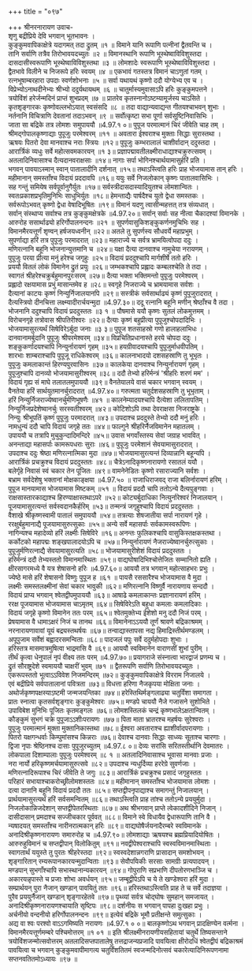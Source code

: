 +++
title = "०९७"

+++
श्रीनरनारायण उवाच-  
शृणु बद्रीप्रिये देवि भगवान् भूतभावनः ।  
कुङ्कुमवापिकाक्षेत्रे यदागमत् तदा द्रुतम् ॥१ ॥
विमाने यानि रूपाणि पत्नीनां द्वैतवन्ति च ।  
तानि सर्वाणि तत्रैव तिरोभावयदच्युतः ॥२ ॥
विमानस्थानि रूपाणि भूस्थेष्वाविविशुस्तदा ।  
दासदासीस्वरूपाणि भूस्थेष्वाविविशुस्तथा ॥३ ॥
लोमशादेः स्वरूपाणि भूस्थेष्वाविविशुस्तदा ।  
द्वैतभावे विलीने च निजरूपे हरिः स्वयम् ॥४ ॥
एकभावं गतस्तत्र विमानं चाऽणुतां गतम् ।  
रत्नभूषाम्बरहारा उपदाः स्वर्णशोभनाः ॥५ ॥
सर्वा यथायथं कृष्णो ददौ योग्येभ्य एव च ।  
विप्रेभ्योऽनाथदीनेभ्यः श्रीभ्यो ददुर्यथायथम् ॥६ ॥
चातुर्मास्यमुवासाऽपि हरिः कुङ्कुमपत्तने ।  
त्रयोविंशं हरेर्जन्मदिनं प्राप्तं शुभप्रदम् ॥७ ॥
प्रातरेव कृतस्नानोऽष्टम्यामूर्जस्य चाऽसिते ।  
कृतशृङ्गारकः कृष्णोवल्लभोऽयात् स्वसंसदि ॥८ ॥
तदा वाद्यान्यवाद्यन्त गीतयश्चाभवन् शुभाः ।  
नर्तनानि विचित्राणि देवतानां तदाऽभवन् ॥९ ॥
सर्वोत्कृष्टा सभा पूर्णा सर्वसूष्टिनिवासिभिः ।  
जाता सा बद्रिके तत्र लोमशः समुपाययौ ॥4.97.१ ०॥
पुपूज परमात्मानं चिरं जीवेति चाह तम् ।  
श्रीमद्गोपालकृष्णाद्याः पुपूजुः परमेश्वरम् ॥११ ॥
अवतारा ईश्वराश्च मुक्ताः सिद्धाः सुरास्तथा ।  
ऋषयः पितरो देवा मानवाश्च नराः स्त्रियः ॥१२॥
पुपूजुः कम्भरालालं चाशीर्वादान् ददुस्तदा ।  
आरार्त्रिकं व्यधुः सर्वे महोत्सवमकारयन् ॥१ ३॥
प्रज्ञापद्मावतीलक्ष्मीराधाद्याश्चक्रुरुत्सवम् ।  
अतलादिनिवासाश्च दैत्यदानवराक्षसाः ॥१४॥
नागाः सर्पा भोगिनश्चार्थयामासुर्हरिं प्रति ।  
भगवन् पावयाऽस्मान् स्वान् पातालादीनि दर्शनात् ॥१५॥
तथाऽस्त्विति हरिः प्राह भोजयामास तान् हरिः ।  
महीमानान् समस्ताँश्च विदायं प्रददावपि ॥१६॥
ययुः सर्वे निजलोकान् कृष्णः पातालवासिभिः ।  
सह गन्तुं समियेष सर्वपूर्वानुगैर्युतः ॥१७॥
सर्वस्त्रीदासदास्यादियुतश्च लोमशान्वितः ।  
स्वतःप्रकाशप्रभृतिमुनिभिः साधुभिर्युतः ॥१८॥
हेमन्ताद्यैः पार्षदैश्च युतो द्वेधा समस्तकः ।  
सर्वरूपोऽभवत् कृष्णो द्वेधा वेषादिभूषितः ॥१९॥
विमानं यदणु त्वासीन्महत्तत् तत्र संव्यधात् ।  
सर्वान् संस्थाप्य सर्वाश्च तत्र कुङ्कुमक्षेत्रके ॥4.97.२०॥
सर्वान् सर्वाः सह नीत्वा चैकादश्यां विमानके ।  
आरुरोह ससार्थाढ्यो हरिर्गोपालनन्दनः ॥२१ ॥
सुपर्णवासुकिशङ्कुकर्णनमुचिभिः सह ।  
विमानमैरयत्तूर्णं शृण्वन् हर्षजयध्वनीन् ॥२२॥
अतले तु सुपर्णस्य सौधवर्ये महाप्रभुम् ।  
सुपर्णाद्या हरिं तत्र पुपूजुः परमादरात् ॥२३॥
महाराज्ये च सर्वत्र भ्रामयित्वोपदा ददुः ।  
मणिरत्नानि बहूनि भोजनान्युत्तमानि च ॥२४॥
यक्षा दैत्या दानवाश्च नामुचेया नरायणम् ।  
पुपूजुः परया प्रीत्या मनुं हरेश्च जगृहुः ॥२५॥
विदायं प्रददुश्चापि मार्गशीर्षे ततो हरिः ।  
प्रययौ वितलं लोकं विमानेन द्रुतं प्रयुः ॥२६॥
जम्भकश्चापि प्रह्लादः कम्बलश्चेति ते तदा ।  
स्वागतं श्रीहरेश्चक्रुर्बहुमानपुरःसरम् ॥२७॥
दैत्या भक्ता भक्तिमन्तो पुपूजुः परमेश्वरम् ।  
प्रह्लादो रक्षयामास प्रभुं मासान्तमेव ह ॥२८॥
स्वगृहे निजराज्ये च भ्रामयामास सर्वशः ।  
दैत्यानां काटयः कृष्णं निन्युर्निजालयानपि ॥२९॥
सस्त्रीकं सर्वसार्थाढ्यं कृष्णं पुपूजुरादरात् ।  
दैत्यस्त्रियो दीनचित्ता लक्ष्म्यादीरार्चयन्मुदा ॥4.97.३०॥
ददू रत्नानि बहूनि मणीन् श्रेष्ठाँश्च वै तदा ।  
भोजनानि ददुश्चापि विदायं प्रददुस्ततः ॥३ १ ॥
पौषमासे ययौ कृष्णः सुतलं लोकमुत्तमम् ।  
विरोचनगृहे तत्रोवास श्रीपतिरीश्वरः ॥२२॥
दैत्याः कृष्णं बहुप्रीत्या पुपूजुश्चोपदादिभिः ।  
भोजयामासुरत्यर्थं सिषेविरेऽर्बुदा जनाः ॥३ ३॥
पुपूज शतसाहस्रो गणो हालाहलाभिधः ।  
दानवानामर्बुदानि पुपूजुः श्रीपरमेश्वरम् ॥३४॥
विप्रचितिप्रधानास्ते हरये चोपदा ददुः ।  
शङ्कुकर्णादयश्चापि निन्युर्नारायणं गृहम् ॥३५॥
हयग्रीवादयश्चापि पुपूजुर्माधवीपतिम् ।  
शारभाः शाम्बराश्चापि पुपूजू राधिकेश्वरम् ॥३६॥
कालनाभादयो दशसहस्राणि तु भूभृतः ।  
पुपूजुः कमलाकान्तं हिरण्यपुरवासिनः ॥३७॥
कालकेया दानवाश्च निन्युर्नारायणं गृहम् ।  
पुपूजुश्चापि दानव्यो भोजयामासुरीश्वरम् ॥३८॥
ददौ तेभ्यो हरिर्मन्त्रं 'श्रीहरिः शरणं मम' ।  
विदायं गृह्य सं माघे तलातलमुपाययौ ॥३९॥
वैनतेयालये वासं चकार भगवान् स्वयम् ।  
वैनतेया हरिं सार्थयुतमानर्चुरादरात् ॥4.97.४०॥
गरुत्मता चतुर्दशसहस्राणि तु भूभृताम् ।  
हरिं निन्युर्निजराज्येष्वानर्चुर्मणिभूषणैः ॥४१ ॥
कालनेम्यादयश्चापि दैत्येशा ललितापतिम् ।  
निन्युर्निजप्रदेशेष्वानर्चुः सरस्वतीश्वरम् ॥४२॥
कोटिशोऽपि तथा देवराक्षसा निजराष्ट्रके ।  
निन्युः श्रीभूपतिं कृष्णं पुपूजुः परमादरात् ॥४३॥
उपदाश्च प्रददुस्ते तेभ्यो ददौ मनुं हरिः ।  
नामधुन्यं ददौ चापि विदायं जगृहे ततः ॥४४॥
फाल्गुने श्रीहरिर्नैजविमानेन महातलम् ।  
उपाययौ च तत्रापि मुचुकुन्दादिमन्दिरे ॥४५॥
उवास भगवाँस्तस्य सेवां जग्राह भाववित् ।  
अनन्ताद्या महासर्पाः कामरूपधराः सुराः ॥४६॥
पुपूजुः परमेशानं सेवयामासुरादरात् ।  
उपदाश्च ददुः श्रेष्ठा मणिरत्नात्मिका मुदा ॥४७॥
भोजयामासुरत्यन्तं दिव्यान्नानि बहून्यपि ।  
आरार्त्रिकं प्रचक्रुश्च विदायं प्रददुस्ततः ॥४८॥
चैत्रेऽनादिकृष्णनारायणो रसातलं ययौ ।  
बलेर्गृहे निवासं स्वं चकार तेन पूजितः ॥४९॥
वामनेनेडितः कृष्णो रसाराज्यानि सर्वशः ।  
बभ्राम सर्वदेशेषु भक्तानां मोक्षकाङ्क्षया ॥4.97.५० ॥
राजाधिराजवद् राजा बलिर्नारायणं हरिम् ।  
पुपूज मानयामास भोजयामास मिष्टकम् ॥५१ ॥
विदायं प्रददौ चापि ततोऽन्ये दैत्यपुङ्गवाः ।  
राक्षसास्तारकाद्याश्च हिरण्याक्षास्तथाऽपरे ॥५२॥
कोट्यर्बुदाधिका नित्युर्नारेश्वरं निजालयान् ।  
पूजयामासुरत्यन्तं सर्वस्वदानकैर्हरिम् ॥५३॥
तन्मन्त्रं जगृहुश्चापि विदायं प्रददुस्ततः ।  
वैशाखे श्रीकृष्णस्वामी पातालं समुपाययौ ॥५४॥
तत्रत्याः शेषजातीया सर्पा नारायणं गृहे ।  
ररक्षुर्बहुमानाद्यै पूजयामासुरुत्सुकाः ॥५५॥
अन्ये सर्वे महासर्पाः सर्वकामस्वरूपिणः ।  
नागिन्यश्च महादेव्यो हरिं लक्ष्मीः सिषेविरे ॥१६॥
अनन्तः फुलिकश्चापि वासुकिस्तक्षकस्तथा ।  
कर्कोटको महापद्मः शङ्खपालादयोऽपि च ॥५७॥
निन्युर्नारायणं नैजराज्येष्वानर्चुरुत्सुकाः ।  
पुपूजुर्मणिरत्नाद्यै सेवयामासुरत्यति ॥५८॥
भोजयामासुरीशेशं विदायं प्रददुस्ततः ।  
हरिर्मन्त्रं ददौ तेभ्यस्ततो विमानमास्थितः ॥५९॥
वाद्यघोषादिभिश्चोत्तेजितः सम्मानितो ह्यति ।  
क्षीरसागरमध्ये वै यत्र शेषासनो हरिः ॥4.97.६०॥
आययौ तत्र भगवान् महोत्साहभरः प्रभुः ।  
ज्येष्ठे मासे हरिं शेषासनो विष्णुः पुपूज ह ॥६१ ॥
पायसै रससारैश्च भोजयामास वै मुदा ।  
लक्ष्मीः समस्तलक्ष्मीनां सेवां चकार भावुकी ॥६२॥
मणिरत्नानि विष्णुर्वै नारायणाय सन्ददौ ।  
विदायं प्राप्य भगवान् श्वेतद्वीपमुपाययौ ॥६३॥
आषाढे कमलाकान्तः प्रज्ञानारायणं हरिम् ।  
ररक्ष पूजयामास भोजयामास चाऽमृतम् ॥६४॥
सिषेविरेऽति बहुधा कमलाः कमलादिकाः ।  
विदायं जगृहे कृष्णो विमानेन ततः परम् ॥६५॥
श्वेतमुक्तेभ्य ईशेशो मनु ददौ निजं परम् ।  
प्रेषयामास वै धामाऽक्षरं निजं च तानथ ॥६६॥
विमानेनाऽऽययौ तूर्णं श्रावणे बद्रिकाश्रमम् ।  
नरनारायणावावां यूयं बद्र्यस्तथर्षयः ॥६७॥
तन्वाद्यास्तापसा नद्य हिमाद्रिस्तीर्थमण्डलम् ।  
अपूपुजाम सर्वेशं बह्वादरसमन्विताः ॥६८॥
पादजलं पपुः सर्वे ददुर्महोपदाः शुभाः ।  
हरिस्तत्र मासमात्रमुषित्वा भाद्रमासि वै ॥६९॥
आययौ स्वविमानेन वाराणसीं शुभां पुरीम् ।  
तीर्थं कृत्वा धेनुपालं नृपं वीक्ष्य ततः परम् ॥4.97.७०॥
प्रयागराजे संस्नात्वा भारद्वाजं प्रणम्य च ।  
द्रुतं सौराष्ट्रदेशे स्वमाययौ चाक्षरीं भुवम् ॥७१ ॥
द्वैतरूपणि सर्वाणि तिरोभावयदच्युतः ।  
एकरूपस्ततो भूत्वाऽऽविवेश निजमन्दिरम् ॥७२॥
कुङ्कुमवापिकाक्षेत्रे विरराम निजालये ।  
एवं बद्रीप्रिये सर्वपातालानां पवित्रता ॥७३॥
विधत्ता हरिणा नैजकृपया मोक्षिता जनाः ।  
अथोर्जकृष्णपक्षस्याऽष्टमी जन्मजयन्तिका ॥७४॥
हरेस्तिथिर्मङ्गलाढ्या चतुर्विंशा समागता ।  
प्रातः स्नात्वा कृतसर्वशृङ्गारः कुङ्कुमेश्वरः ॥७५॥
मण्डपे चाययौ नैजे गजासने सुशोभिते ।  
उपाविबेश मुनिभिः पूजितः कृतमङ्गलः ॥७६॥
लोमशस्तिलकं चन्द्रं कृष्णभालेऽक्षतान्वितम् ।  
कौङ्कुमं सुभगं चक्रे पुपूजाऽऽशीःपरायणः ॥७७॥
पिता माता भ्रातरश्च महर्षयः सुरेश्वराः ।  
पुपूजुः परमात्मानं मुक्ता मुक्तानिकास्तथा ॥७८॥
ईश्वरा अवताराश्च ह्याशीर्वादपरायणाः ।  
पितरो यक्षगन्धर्वाः किम्पुमांसश्च किन्नराः ॥७६॥
देवाश्च दानवाः सिद्धाः साध्व्यः सूताश्च चारणाः ।  
द्विजा नृपाः श्रेष्ठिनश्च दासाः पुपूजुरच्युतम् ॥4.97.८ ०॥
देव्यः सरांसि सरितस्तीर्थानि देवमातरः ।  
लोकपाला दिशाम्पालाः पुपूजुः परमेश्वरम् ॥८ १ ॥
अतलादिनिवासाश्च भूवासा मानवाः प्रजाः ।  
नरा नार्यो हरिकृष्णमर्चयामासुरुत्सवे ॥८२॥
उपदाश्च न्यधुर्दिव्या हररेग्रे सुवर्णजाः ।  
मणिरत्नादिरूपाश्च चिरं जीवेति ते जगुः ॥८३॥
आरार्त्रिकं प्रचक्रुश्च प्रसादं जगृहुस्ततः ।  
परिहारं सभायाश्चाकरोच्छ्रीलोमशस्ततः ॥८४॥
महीमानान् समस्ताँश्च भोजयामास लोमशः ।  
दत्वा दानानि बहूनि विदायं प्रददौ ततः ॥८५॥
सप्तद्वीपनृपाद्याश्च समागन्तुं निजालयान् ।  
प्रार्थयामासुरत्यर्थं हरिं सर्वसमन्वितम् ॥८६॥
तथाऽस्त्विति प्राह तांश्च ततोऽन्ये प्रययुर्मुदा ।  
निजलोकान्निजदेशान् सप्तद्वीपेतरस्थिताः ॥८७॥
अथ श्रीभगवान् प्राप्ते त्वेकादशीदिने निजान् ।  
दासीदासान् प्रमदाश्च सज्जीचकार पूर्ववत् ॥८८॥
विमाने स्वे विधायैव द्वेधारूपाणि तानि वै ।  
न्यषादयत् समस्ताँश्च नारीनरात्मकान् हरिः ॥८९॥
वाद्यघोषैर्जयनादैरम्बरे स्वविमानके ।  
अनादिश्रीकृष्णनारायणः समारुरोह च ॥4.97.९०॥
लोमशाद्याः ऋषयश्च ब्रह्मप्रियादियोषितः ।  
आरुरुहुविमानं च सप्तद्वीपान् विलोकितुम् ॥९१॥
नवद्वीपेश्वराश्चापि स्वस्वविमानमास्थिताः ।  
स्वागतार्थं ययुस्ते तु पुरतः श्रीहरेस्तदा ॥९२॥
स्वस्वदेशान्नगराणि प्रासादान् समशोभयन् ।  
शृङ्गारितान् रम्यरूपानकारयन्मुदान्विताः ॥९३॥
सेवौपयिकीः सरसाः सामग्रीः प्रत्यपादयन् ।  
मण्डपान् सुभगाँश्चापि सभास्थानान्यकारयन् ॥९४॥
गोपुराणि सप्रभाणि दीपतोरणभाञ्जि च ।  
अकारयन्नृपास्ते च प्रजाः शोभा अवर्धयन् ॥९५॥
जम्बूद्वीपेऽपि च ये ते खण्डेश्वरा हरिं मुदा ।  
सम्प्रार्थयन् पुरा नैजान् खण्डान् पावयितुं ततः ॥९६॥
हरिस्तथाऽस्त्विति प्राह ते च सर्वे तदाज्ञया ।  
पुरैव प्रययुर्नैजान् खण्डान् शृङ्गारहेतवे ॥९७॥
पृथ्व्यां सर्वत्र चोद्घोषः सुमहान् समजायत् ।  
अनादिश्रीकृष्णनारायणश्चायाति सृष्टिपः ॥९८॥
दर्शनीयः स भगवान् पापहा दुःखहा प्रभुः ।  
अर्चनीयो वन्दनीयो हरिर्गोपालनन्दनः ॥९९॥
इत्येवं बद्रिके भूमौ प्रतीक्षन्ते समुत्सुकाः ।  
अद्य वा श्वः परश्वो वाऽऽगमिष्यति नरायणः ॥4.97.१ ० ०॥
बालकृष्णोऽथ भगवान् प्रादक्षिण्येन वर्त्मना ।  
विमानमैरयत्तूर्णमम्बरे पश्चिमोत्तरम् ॥१ ०१ ॥
इति श्रीलक्ष्मीनरायणीयसहितायां चतुर्थे तिष्यसन्ताने त्रयोविंशजन्मोत्सवोत्तरम् अतलादिसप्तपातालेषु तत्तद्राजन्यप्रजादि पावयित्वा क्षीरोदधिं श्वेतद्वीपं बद्रिकाश्रमं पावयित्वा च भगवान् कुङ्कुमवापीमागत्य चतुर्विंशतितमं स्वजन्मदिनोत्सवं चकारेत्यादिनिरूपणनामा सप्तनवतितमोऽध्यायः ॥९७ ॥
    
    
